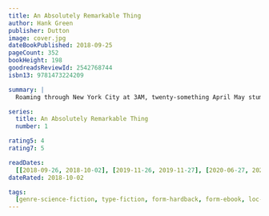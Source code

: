 ```yaml
---
title: An Absolutely Remarkable Thing
author: Hank Green
publisher: Dutton
image: cover.jpg
dateBookPublished: 2018-09-25
pageCount: 352
bookHeight: 198
goodreadsReviewId: 2542768744
isbn13: 9781473224209

summary: |
  Roaming through New York City at 3AM, twenty-something April May stumbles across a giant sculpture. Delighted by its appearance and craftsmanship, like a ten-foot-tall Transformer wearing a suit of samurai armour, April and her best friend, Andy, make a video with it, which Andy uploads to YouTube. The next day, April wakes up to a viral video and a new life. News quickly spreads that there are Carls in dozens of cities around the world, and April, as their first documentarian, finds herself at the centre of an intense international media spotlight. Seizing the opportunity to make her mark on the world, April now has to deal with the consequences her new particular brand of fame has on her relationships, her safety, and her own identity. And all eyes are on April to figure out not just what the Carls are, but what they want from us.

series:
  title: An Absolutely Remarkable Thing
  number: 1

rating5: 4
rating7: 5

readDates:
  [[2018-09-26, 2018-10-02], [2019-11-26, 2019-11-27], [2020-06-27, 2020-06-28]]
dateRated: 2018-10-02

tags:
  [genre-science-fiction, type-fiction, form-hardback, form-ebook, loc-new-york]
---
```

